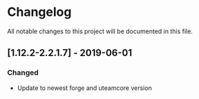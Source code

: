 # Changelog
All notable changes to this project will be documented in this file.

## [1.12.2-2.2.1.7] - 2019-06-01
### Changed
- Update to newest forge and uteamcore version